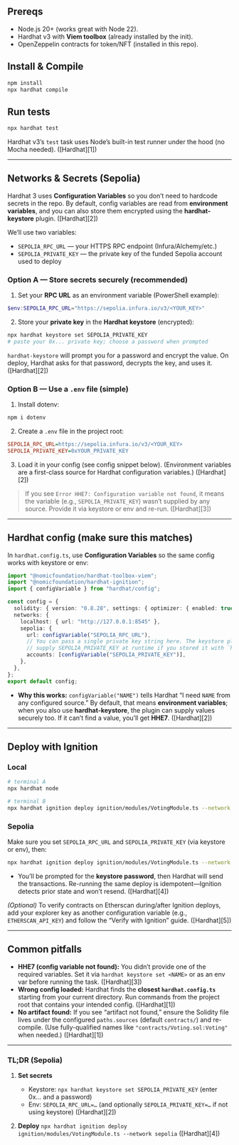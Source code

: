## Prereqs

* Node.js 20+ (works great with Node 22).
* Hardhat v3 with **Viem toolbox** (already installed by the init).
* OpenZeppelin contracts for token/NFT (installed in this repo).

## Install & Compile

```bash
npm install
npx hardhat compile
```

## Run tests

```bash
npx hardhat test
```

Hardhat v3’s `test` task uses Node’s built-in test runner under the hood (no Mocha needed). ([Hardhat][1])

---

## Networks & Secrets (Sepolia)

Hardhat 3 uses **Configuration Variables** so you don’t need to hardcode secrets in the repo. By default, config variables are read from **environment variables**, and you can also store them encrypted using the **hardhat-keystore** plugin. ([Hardhat][2])

We’ll use two variables:

* `SEPOLIA_RPC_URL` — your HTTPS RPC endpoint (Infura/Alchemy/etc.)
* `SEPOLIA_PRIVATE_KEY` — the private key of the funded Sepolia account used to deploy

### Option A — Store secrets securely (recommended)

1. Set your **RPC URL** as an environment variable (PowerShell example):

```powershell
$env:SEPOLIA_RPC_URL="https://sepolia.infura.io/v3/<YOUR_KEY>"
```

2. Store your **private key** in the **Hardhat keystore** (encrypted):

```bash
npx hardhat keystore set SEPOLIA_PRIVATE_KEY
# paste your 0x... private key; choose a password when prompted
```

`hardhat-keystore` will prompt you for a password and encrypt the value. On deploy, Hardhat asks for that password, decrypts the key, and uses it. ([Hardhat][2])

### Option B — Use a `.env` file (simple)

1. Install dotenv:

```bash
npm i dotenv
```

2. Create a `.env` file in the project root:

```ini
SEPOLIA_RPC_URL=https://sepolia.infura.io/v3/<YOUR_KEY>
SEPOLIA_PRIVATE_KEY=0xYOUR_PRIVATE_KEY
```

3. Load it in your config (see config snippet below). (Environment variables are a first-class source for Hardhat configuration variables.) ([Hardhat][2])

> If you see `Error HHE7: Configuration variable not found`, it means the variable (e.g., `SEPOLIA_PRIVATE_KEY`) wasn’t supplied by any source. Provide it via keystore or env and re-run. ([Hardhat][3])

---

## Hardhat config (make sure this matches)

In `hardhat.config.ts`, use **Configuration Variables** so the same config works with keystore or env:

```ts
import "@nomicfoundation/hardhat-toolbox-viem";
import "@nomicfoundation/hardhat-ignition";
import { configVariable } from "hardhat/config";

const config = {
  solidity: { version: "0.8.28", settings: { optimizer: { enabled: true, runs: 200 } } },
  networks: {
    localhost: { url: "http://127.0.0.1:8545" },
    sepolia: {
      url: configVariable("SEPOLIA_RPC_URL"),
      // You can pass a single private key string here. The keystore plugin will
      // supply SEPOLIA_PRIVATE_KEY at runtime if you stored it with `hardhat keystore set`.
      accounts: [configVariable("SEPOLIA_PRIVATE_KEY")],
    },
  },
};
export default config;
```

* **Why this works:** `configVariable("NAME")` tells Hardhat “I need `NAME` from any configured source.” By default, that means **environment variables**; when you also use **hardhat-keystore**, the plugin can supply values securely too. If it can’t find a value, you’ll get **HHE7**. ([Hardhat][2])

---

## Deploy with Ignition

### Local

```bash
# terminal A
npx hardhat node

# terminal B
npx hardhat ignition deploy ignition/modules/VotingModule.ts --network localhost
```

### Sepolia

Make sure you set `SEPOLIA_RPC_URL` and `SEPOLIA_PRIVATE_KEY` (via keystore or env), then:

```bash
npx hardhat ignition deploy ignition/modules/VotingModule.ts --network sepolia
```

* You’ll be prompted for the **keystore password**, then Hardhat will send the transactions. Re-running the same deploy is idempotent—Ignition detects prior state and won’t resend. ([Hardhat][4])

*(Optional)* To verify contracts on Etherscan during/after Ignition deploys, add your explorer key as another configuration variable (e.g., `ETHERSCAN_API_KEY`) and follow the “Verify with Ignition” guide. ([Hardhat][5])

---

## Common pitfalls

* **HHE7 (config variable not found):** You didn’t provide one of the required variables. Set it via `hardhat keystore set <NAME>` or as an env var before running the task. ([Hardhat][3])
* **Wrong config loaded:** Hardhat finds the **closest `hardhat.config.ts`** starting from your current directory. Run commands from the project root that contains your intended config. ([Hardhat][1])
* **No artifact found:** If you see “artifact not found,” ensure the Solidity file lives under the configured `paths.sources` (default `contracts/`) and re-compile. (Use fully-qualified names like `"contracts/Voting.sol:Voting"` when needed.) ([Hardhat][1])

---

### TL;DR (Sepolia)

1. **Set secrets**

   * Keystore: `npx hardhat keystore set SEPOLIA_PRIVATE_KEY` (enter 0x… and a password)
   * Env: `SEPOLIA_RPC_URL=…` (and optionally `SEPOLIA_PRIVATE_KEY=…` if not using keystore) ([Hardhat][2])
2. **Deploy**
   `npx hardhat ignition deploy ignition/modules/VotingModule.ts --network sepolia` ([Hardhat][4])

